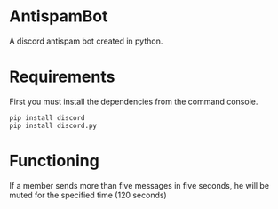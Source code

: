 # AntispamBot
A discord antispam bot created in python.

# Requirements
First you must install the dependencies from the command console.
```
pip install discord
pip install discord.py
```

# Functioning
If a member sends more than five messages in five seconds, he will be muted for the specified time (120 seconds)
